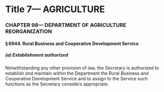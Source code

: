 
# Title 7— AGRICULTURE
### CHAPTER 98— DEPARTMENT OF AGRICULTURE REORGANIZATION
#### § 6944. Rural Business and Cooperative Development Service
##### (a) Establishment authorized

Notwithstanding any other provision of law, the Secretary is authorized to establish and maintain within the Department the Rural Business and Cooperative Development Service and to assign to the Service such functions as the Secretary considers appropriate.
